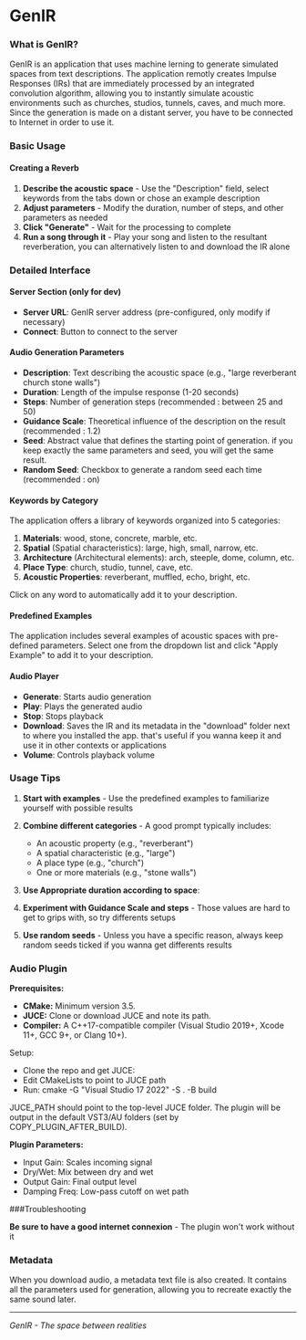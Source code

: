 # GenIR

### What is GenIR?

GenIR is an application that uses machine lerning to generate simulated spaces from text descriptions. The application remotly creates Impulse Responses (IRs) that are immediately processed by an integrated convolution algorithm, allowing you to instantly simulate acoustic environments such as churches, studios, tunnels, caves, and much more. Since the generation is made on a distant server, you have to be connected to Internet in order to use it.


### Basic Usage

#### Creating a Reverb

1. **Describe the acoustic space** - Use the "Description" field, select keywords from the tabs down or chose an example description
2. **Adjust parameters** - Modify the duration, number of steps, and other parameters as needed
3. **Click "Generate"** - Wait for the processing to complete
4. **Run a song through it** - Play your song and listen to the resultant reverberation, you can alternatively listen to and download the IR alone




### Detailed Interface

#### Server Section (only for dev)
- **Server URL**: GenIR server address (pre-configured, only modify if necessary)
- **Connect**: Button to connect to the server


#### Audio Generation Parameters
- **Description**: Text describing the acoustic space (e.g., "large reverberant church stone walls")
- **Duration**: Length of the impulse response (1-20 seconds)
- **Steps**: Number of generation steps (recommended : between 25 and 50)
- **Guidance Scale**: Theoretical influence of the description on the result (recommended : 1.2)
- **Seed**: Abstract value that defines the starting point of generation. if you keep exactly the same parameters and seed, you will get the same result.
- **Random Seed**: Checkbox to generate a random seed each time (recommended : on)

#### Keywords by Category
The application offers a library of keywords organized into 5 categories:

1. **Materials**: wood, stone, concrete, marble, etc.
2. **Spatial** (Spatial characteristics): large, high, small, narrow, etc.
3. **Architecture** (Architectural elements): arch, steeple, dome, column, etc.
4. **Place Type**: church, studio, tunnel, cave, etc.
5. **Acoustic Properties**: reverberant, muffled, echo, bright, etc.

Click on any word to automatically add it to your description.


#### Predefined Examples
The application includes several examples of acoustic spaces with pre-defined parameters. Select one from the dropdown list and click "Apply Example" to add it to your description.


#### Audio Player
- **Generate**: Starts audio generation
- **Play**: Plays the generated audio
- **Stop**: Stops playback
- **Download**: Saves the IR and its metadata in the "download" folder next to where you installed the app. that's useful if you wanna keep it and use it in other contexts or applications
- **Volume**: Controls playback volume



### Usage Tips

1. **Start with examples** - Use the predefined examples to familiarize yourself with possible results

2. **Combine different categories** - A good prompt typically includes:
   - An acoustic property (e.g., "reverberant")
   - A spatial characteristic (e.g., "large")
   - A place type (e.g., "church")
   - One or more materials (e.g., "stone walls")

3. **Use Appropriate duration according to space**:

4. **Experiment with Guidance Scale and steps** - Those values are hard to get to grips with, so try differents setups

5. **Use random seeds** - Unless you have a specific reason, always keep random seeds ticked if you wanna get differents results



### Audio Plugin

**Prerequisites:**
- **CMake:** Minimum version 3.5.
- **JUCE:** Clone or download JUCE and note its path.
- **Compiler:** A C++17-compatible compiler (Visual Studio 2019+, Xcode 11+, GCC 9+, or Clang 10+).

Setup:
- Clone the repo and get JUCE:
- Edit CMakeLists to point to JUCE path
- Run: cmake -G "Visual Studio 17 2022" -S . -B build

JUCE_PATH should point to the top-level JUCE folder.
The plugin will be output in the default VST3/AU folders (set by COPY_PLUGIN_AFTER_BUILD).

**Plugin Parameters:**
   - Input Gain: Scales incoming signal
   - Dry/Wet: Mix between dry and wet
   - Output Gain: Final output level
   - Damping Freq: Low-pass cutoff on wet path

###Troubleshooting

**Be sure to have a good internet connexion** - The plugin won't work without it




### Metadata
When you download audio, a metadata text file is also created. It contains all the parameters used for generation, allowing you to recreate exactly the same sound later.




---

*GenIR - The space between realities*
